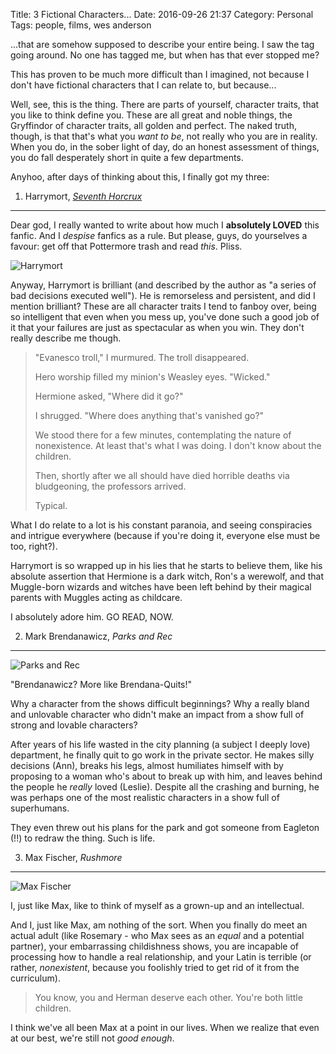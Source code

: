Title: 3 Fictional Characters...
Date: 2016-09-26 21:37
Category: Personal
Tags: people, films, wes anderson

...that are somehow supposed to describe your entire being. I saw the tag going
around. No one has tagged me, but when has that ever stopped me?

This has proven to be much more difficult than I imagined, not because I don't
have fictional characters that I can relate to, but because...

Well, see, this is the thing. There are parts of yourself, character traits, 
that you like to think define you. These are all great and noble things, the 
Gryffindor of character traits, all golden and perfect. The naked truth,
though, is that that's what you *want to be*, not really who you are in reality. 
When you do, in the sober light of day, do an honest assessment of things, you 
do fall desperately short in quite a few departments.

Anyhoo, after days of thinking about this, I finally got my three:

1. Harrymort, [*Seventh Horcrux*][1]
------------------------------------

Dear god, I really wanted to write about how much I **absolutely LOVED** this 
fanfic. And I *despise* fanfics as a rule. But please, guys, do yourselves a 
favour: get off that Pottermore trash and read *this*. Pliss.

![Harrymort]({filename}/images/harrymort.png)

Anyway, Harrymort is brilliant (and described by the author as "a series of bad 
decisions executed well"). He is remorseless and persistent, and did I mention 
brilliant? These are all character traits I tend to fanboy over, being so 
intelligent that even when you mess up, you've done such a good job of it that 
your failures are just as spectacular as when you win. They don't really 
describe me though.

> "Evanesco troll," I murmured. The troll disappeared.
> 
> Hero worship filled my minion's Weasley eyes. "Wicked."
> 
> Hermione asked, "Where did it go?"
> 
> I shrugged. "Where does anything that's vanished go?"
> 
> We stood there for a few minutes, contemplating the nature of nonexistence. At 
> least that's what I was doing. I don't know about the children.
> 
> Then, shortly after we all should have died horrible deaths via bludgeoning, 
> the professors arrived.
> 
> Typical.

What I do relate to a lot is his constant paranoia, and seeing conspiracies and 
intrigue everywhere (because if you're doing it, everyone else must be too, 
right?). 

Harrymort is so wrapped up in his lies that he starts to believe them, like his
absolute assertion that Hermione is a dark witch, Ron's a werewolf, and that
Muggle-born wizards and witches have been left behind by their magical parents 
with Muggles acting as childcare.

I absolutely adore him. GO READ, NOW.

2. Mark Brendanawicz, *Parks and Rec*
-------------------------------------

![Parks and Rec]({filename}/images/parks-and-rec.jpg)

"Brendanawicz? More like Brendana-Quits!"

Why a character from the shows difficult beginnings? Why a really bland and 
unlovable character who didn't make an impact from a show full of strong and 
lovable characters?

After years of his life wasted in the city planning (a subject I deeply love) 
department, he finally quit to go work in the private sector. He makes silly 
decisions (Ann), breaks his legs, almost humiliates himself with by proposing 
to a woman who's about to break up with him, and leaves behind the people he
*really* loved (Leslie). Despite all the crashing and burning, he was perhaps
one of the most realistic characters in a show full of superhumans. 

They even threw out his plans for the park and got someone from Eagleton (!!) 
to redraw the thing. Such is life.

3. Max Fischer, *Rushmore*
--------------------------

![Max Fischer]({filename}/images/max-rosemary.jpg)

I, just like Max, like to think of myself as a grown-up and an intellectual.

And I, just like Max, am nothing of the sort. When you finally do meet an actual 
adult (like Rosemary - who Max sees as an *equal* and a potential partner), your 
embarrassing childishness shows, you are incapable of processing how to handle 
a real relationship, and your Latin is terrible (or rather, *nonexistent*, 
because you foolishly tried to get rid of it from the curriculum).

> You know, you and Herman deserve each other. You're both little children.

I think we've all been Max at a point in our lives. When we realize that even at 
our best, we're still not *good enough*.

[1]: https://www.fanfiction.net/s/10677106/1/Seventh-Horcrux